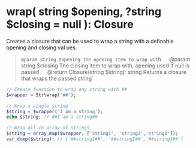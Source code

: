 # wrap( string $opening, ?string $closing = null ): Closure

Creates a closure that can be used to wrap a string with a definable opening and closing val
ues.  
> `@param string $opening The opening item to wrap wit`h`  
> `@param string $closing The closing item to wrap with, opening used if null is passed`  
> `@return Closure(string $string): string Returns a closure that wraps the passed string`    

```php
// Create function to wrap any string with ## 
$wrapper = Str\wrap('##');

// Wrap a single string
$string = $wrapper('I am a string');
echo $string; // ##I am a string##

// Wrap all in array of strings.
$string = array_map($wrapper, ['string1', 'string2','string3']);
var_dump($string); // ['##string1##', '##string2##','##string3##']
```
